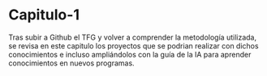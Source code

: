 # Capitulo-1
Tras subir a Github el TFG y volver a comprender la metodología utilizada, se revisa en este capitulo los proyectos que se podrian realizar con dichos conocimientos e incluso ampliándolos con la guía de la IA para aprender conocimientos en nuevos programas.
